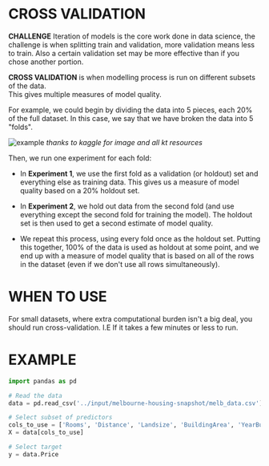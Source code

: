 # CROSS VALIDATION

**CHALLENGE** Iteration of models is the core work done in data science, the challenge is when splitting train and validation, more validation means less to train. Also a certain validation set may be more effective than if you chose another portion.


**CROSS VALIDATION** is when modelling process is run on different subsets of the data.   
This gives multiple measures of model quality.

For example, we could begin by dividing the data into 5 pieces, each 20% of the full dataset. In this case, we say that we have broken the data into 5 "folds".  

![example](https://i.imgur.com/9k60cVA.png)
*thanks to kaggle for image and all kt resources*


Then, we run one experiment for each fold:

- In **Experiment 1**, we use the first fold as a validation (or holdout) set and everything else as training data. This gives us a measure of model quality based on a 20% holdout set.  

- In **Experiment 2**, we hold out data from the second fold (and use everything except the second fold for training the model). The holdout set is then used to get a second estimate of model quality.

- We repeat this process, using every fold once as the holdout set. Putting this together, 100% of the data is used as holdout at some point, and we end up with a measure of model quality that is based on all of the rows in the dataset (even if we don't use all rows simultaneously).

# WHEN TO USE

For small datasets, where extra computational burden isn't a big deal, you should run cross-validation.
I.E If it takes a few minutes or less to run.

# EXAMPLE

```python
import pandas as pd

# Read the data
data = pd.read_csv('../input/melbourne-housing-snapshot/melb_data.csv')

# Select subset of predictors
cols_to_use = ['Rooms', 'Distance', 'Landsize', 'BuildingArea', 'YearBuilt']
X = data[cols_to_use]

# Select target
y = data.Price
```